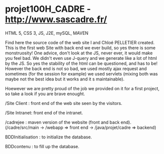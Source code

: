 # projet100H_CADRE - http://www.sascadre.fr/

HTML 5, CSS 3, JS, J2E, mySQL, MAVEN

Find here the source code of the web site I and Chloé PELLETIER created. This is the first web Site with back end we ever build, so yes there is some monstruosity! One advice, don't look at the JS, never ever, it would make you feel bad. We didn't even use J-query and we generate like a lot of html by the JS. So yes the stability of the html can be questioned, and has to be! However the back end is not so bad, we used mostly ajax request and sometimes (for the session for example) we used servlets (mixing both was maybe not the best idea but it works and it s maintainable).

Hoewever we are pretty proud of the job we provided on it for a first project, so take a look if you are brave enought.

/Site Client  : front end of the web site seen by the visitors.

/Site Intranet: front end of the intranet.

/cadrejee     : maven version of the website (front and back end). (/cadre/src/main -> /webapp => front end -> /java/projet/cadre => backend)

BDDInitialisation : to initialize the database.

BDDcontenu        : to fill up the database.
